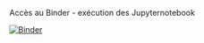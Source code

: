 Accès au Binder - exécution des Jupyternotebook

[![Binder](https://mybinder.org/badge_logo.svg)](https://mybinder.org/v2/gh/sylvain-drapier/EF_Hermitte_NL/HEAD)
